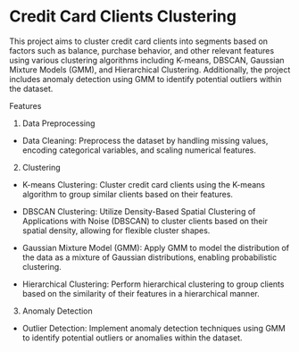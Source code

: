 # Credit Card Clients Clustering 
This project aims to cluster credit card clients into segments based on factors such as balance, purchase behavior, and other relevant features using various clustering algorithms including K-means, DBSCAN, Gaussian Mixture Models (GMM), and Hierarchical Clustering. Additionally, the project includes anomaly detection using GMM to identify potential outliers within the dataset.

Features
1. Data Preprocessing
- Data Cleaning: Preprocess the dataset by handling missing values, encoding categorical variables, and scaling numerical features.
2. Clustering
- K-means Clustering: Cluster credit card clients using the K-means algorithm to group similar clients based on their features.

- DBSCAN Clustering: Utilize Density-Based Spatial Clustering of Applications with Noise (DBSCAN) to cluster clients based on their spatial density, allowing for flexible cluster shapes.

- Gaussian Mixture Model (GMM): Apply GMM to model the distribution of the data as a mixture of Gaussian distributions, enabling probabilistic clustering.

- Hierarchical Clustering: Perform hierarchical clustering to group clients based on the similarity of their features in a hierarchical manner.

3. Anomaly Detection
- Outlier Detection: Implement anomaly detection techniques using GMM to identify potential outliers or anomalies within the dataset.
